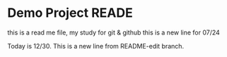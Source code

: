 # Demo Project READE
 
 this is a read me file, my study for git & github
 this is a new line for 07/24
 
 Today is 12/30. This is a new line from README-edit branch.
